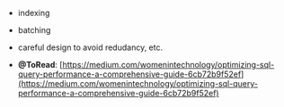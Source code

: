- indexing
- batching
- careful design to avoid redudancy, etc.

- **@ToRead**: [https://medium.com/womenintechnology/optimizing-sql-query-performance-a-comprehensive-guide-6cb72b9f52ef](https://medium.com/womenintechnology/optimizing-sql-query-performance-a-comprehensive-guide-6cb72b9f52ef)
